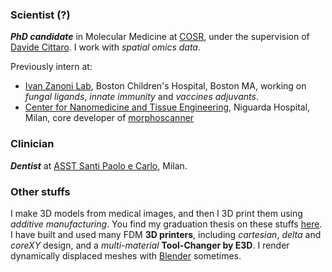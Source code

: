 ### Scientist (?)
***PhD candidate*** in Molecular Medicine at [COSR](https://research.hsr.it/en/centers/omics-sciences.html), under the supervision of [Davide Cittaro](https://github.com/dawe).
I work with *spatial omics data*.

Previously intern at:
- [Ivan Zanoni Lab](https://www.zanonilab.com/), Boston Children's Hospital, Boston MA, working on *fungal ligands*, *innate immunity* and *vaccines adjuvants*.
- [Center for Nanomedicine and Tissue Engineering](https://www.cnte.science/), Niguarda Hospital, Milan, core developer of [morphoscanner](https://github.com/lillux/morphoscanner)

### Clinician
***Dentist*** at [ASST Santi Paolo e Carlo](https://www.asst-santipaolocarlo.it/), Milan.

### Other stuffs
I make 3D models from medical images, and then I 3D print them using *additive manufacturing*. You find my graduation thesis on these stuffs [here](https://github.com/lillux/Technology-in-Dentistry).\
I have built and used many FDM **3D printers**, including *cartesian*, *delta* and *coreXY* design, and a *multi-material* **Tool-Changer by E3D**. I render dynamically displaced meshes with [Blender](https://www.blender.org/) sometimes.
